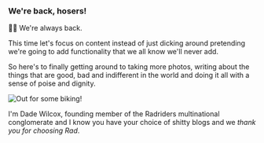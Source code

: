 ### We're back, hosers!

🚴💨 We're always back.

This time let's focus on content instead of just dicking around pretending we're going to add functionality that we all know we'll never add.

So here's to finally getting around to taking more photos, writing about the things that are good, bad and indifferent in the world and doing it all with a sense of poise and dignity.

![Out for some biking!](/images/2021-06-25-out_biking.png 'The Author cycling on a gravel bike down a flower-filled path.')

I'm Dade Wilcox, founding member of the Radriders multinational conglomerate and I know you have your choice of shitty blogs and we *thank you for choosing Rad*.

